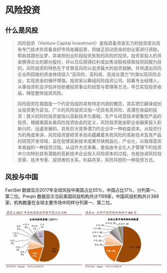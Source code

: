 # 风险投资

## 什么是风投

>风险投资（Venture Capital Investment）是指具备资金实力的投资家对具有专门技术并具备良好市场发展前景，但缺乏启动资金的创业家进行资助，帮助其圆创业梦，并承担创业阶段投资失败的风险的投资。投资家投入的资金换得企业的部分股份，并以日后获得红利或出售该股权获取投资回报为目的。风险投资的特色在于甘冒高风险以追求最大的投资报酬，并将退出风险企业所回收的资金继续投入“高风险、高科技、高成长潜力”的类似高风险企业，实现资金的循环增值。投资家以筹组风险投资公司、招募专业经理人，从事投资机会评估并协助被投资事业的经营与管理等方法，早日实现投资收益，降低整体投资风险。

>风险投资在我国是一个约定俗成的具有特定内涵的概念，其实把它翻译成创业投资更为妥当。广义的风险投资泛指一切具有高风险、高潜在收益的投资；狭义的风险投资是指以高新技术为基础，生产与经营技术密集型产品的投资。根据美国全美风险投资协会的定义，风险投资是由职业金融家投入到新兴的、迅速发展的、具有巨大竞争潜力的企业中一种权益资本。从投资行为的角度来讲，风险投资是把资本投向蕴藏着失败风险的高新技术及其产品的研究开发领域，旨在促使高新技术成果尽快商品化、产业化，以取得高资本收益的一种投资过程。从运作方式来看，是指由专业化人才管理下的投资中介向特别具有潜能的高新技术企业投入风险资本的过程，也是协调风险投资家、技术专家、投资者的关系，利益共享，风险共担的一种投资方式。

## 风投与中国

FactSet 数据显示2017年全球风投中美国占比55%，中国占比17%，分列第一、第二位。Preqin 数据显示当前美国风投机构共计1199家，中国风投机构共计368家，机构数量在全球主要市场中同样分列第一、第二位。

![](imgOfLab14/img01.jfif)